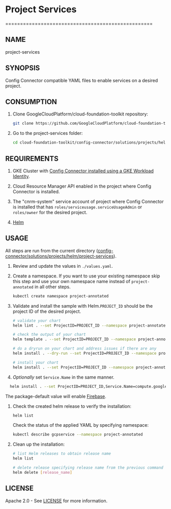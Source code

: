 # Project Services

==================================================

## NAME

  project-services

## SYNOPSIS

  Config Connector compatible YAML files to enable services on a desired project.

## CONSUMPTION

  1. Clone GoogleCloudPlatform/cloud-foundation-toolkit repository:

      ```bash
      git clone https://github.com/GoogleCloudPlatform/cloud-foundation-toolkit.git
      ```

  1. Go to the project-services folder:

      ```bash
      cd cloud-foundation-toolkit/config-connector/solutions/projects/helm/project-services
      ```

## REQUIREMENTS

1. GKE Cluster with [Config Connector installed using a GKE Workload Identity](https://cloud.google.com/config-connector/docs/how-to/install-upgrade-uninstall#workload-identity).

1. Cloud Resource Manager API enabled in the project where Config Connector is installed.

1. The "cnrm-system" service account of project where Config Connector is installed that has `roles/serviceusage.serviceUsageAdmin` or `roles/owner` for the desired project.

1. [Helm](../../../README.md#helm)

## USAGE

All steps are run from the current directory ([config-connector/solutions/projects/helm/project-services](.)).

1. Review and update the values in `./values.yaml`.

1. Create a namespace. If you want to use your existing namespace skip this step and use your own namespace name instead of `project-annotated` in all other steps.

    ```bash
    kubectl create namespace project-annotated
    ```

1. Validate and install the sample with Helm.`PROJECT_ID` should be the project ID of the desired project.

    ```bash
    # validate your chart
    helm lint . --set ProjectID=PROJECT_ID --namespace project-annotated

    # check the output of your chart
    helm template . --set ProjectID=PROJECT_ID --namespace project-annotated

    # do a dryrun on your chart and address issues if there are any
    helm install . --dry-run --set ProjectID=PROJECT_ID --namespace project-annotated --generate-name

    # install your chart
    helm install . --set ProjectID=PROJECT_ID --namespace project-annotated --generate-name
    ```

1. _Optionally_ set `Service.Name` in the same manner.

  ```bash
    helm install . --set ProjectID=PROJECT_ID,Service.Name=compute.googleapis.com
  ```

  The package-default value will enable [Firebase](https://firebase.google.com/docs).

1. Check the created helm release to verify the installation:

    ```bash
    helm list
    ```

    Check the status of the applied YAML by specifying namespace:

    ```bash
    kubectl describe gcpservice --namespace project-annotated
    ```

1. Clean up the installation:

    ```bash
    # list Helm releases to obtain release name
    helm list

    # delete release specifying release name from the previous command output.
    helm delete [release_name]
    ```

## LICENSE

Apache 2.0 - See [LICENSE](/LICENSE) for more information.
